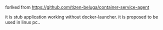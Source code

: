 forlked from https://github.com/tizen-beluga/container-service-agent

it is stub application working without docker-launcher.
it is proposed to be used in linux pc..

